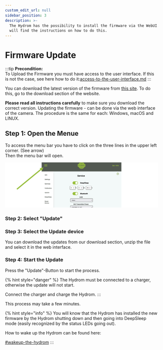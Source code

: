 ```yaml
---
custom_edit_url: null
sidebar_position: 3
description: >-
  The Hydrom has the possibility to install the firmware via the WebUI. Here you
  will find the instructions on how to do this.
---
```


# Firmware Update



:::tip
**Precondition:**\
To Upload the Firmware you must have access to the user interface. If this is not the case, see here how to do it:[access-to-the-user-interface.md](../getting-started/access-to-the-user-interface.md "mention")
:::



You can download the latest version of the firmware from [this site](../version-overview.md#latest-firmware). To do this, go to the download section of the website.

**Please read all instructions carefully** to make sure you download the correct version. Updating the firmware - can be done via the web interface of the camera. The procedure is the same for each: Windows, macOS and LINUX.

## Step 1: Open the Menue

To access the menu bar you have to click on the three lines in the upper left corner. (See arrow)\
Then the menu bar will open.

![Open Navigation](../../docs/Pics/English_Pic5.png)

### Step 2: Select "Update" 

### Step 3: Select the Update device 
You can download the updates from our download section, unzip the file and select it in the web interface.

### Step 4: Start the Update 
Press the "Update"-Button to start the process.

{% hint style="danger" %}
The Hydrom must be connected to a charger, otherwise the update will not start.&#x20;

Connect the charger and charge the Hydrom.
:::

This process may take a few minutes.



{% hint style="info" %}
You will know that the Hydrom has installed the new firmware by the Hydrom shutting down and then going into DeepSleep mode (easily recognized by the status LEDs going out).&#x20;

How to wake up the Hydrom can be found here:

[#wakeup-the-hydrom](enable-deepsleep.md#wakeup-the-hydrom "mention")
:::
